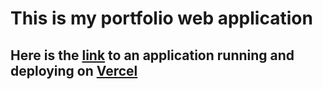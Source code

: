 # This is my portfolio web application

## Here is the [link](https://sokolden.vercel.app/) to an application running and deploying on [Vercel](https://vercel.com/docs)
